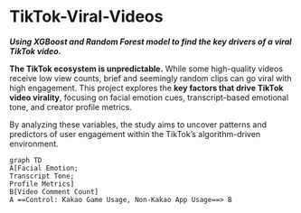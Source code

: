 # TikTok-Viral-Videos
***Using XGBoost and Random Forest model to find the key drivers of a viral TikTok video.***

**The TikTok ecosystem is unpredictable.** While some high-quality videos receive low view counts, brief and seemingly random clips can go viral with high engagement. This project explores the **key factors that drive TikTok video virality**, focusing on facial emotion cues, transcript-based emotional tone, and creator profile metrics. 

By analyzing these variables, the study aims to uncover patterns and predictors of user engagement within the TikTok’s algorithm-driven environment.

```mermaid
graph TD
A[Facial Emotion;
Transcript Tone;
Profile Metrics]
B[Video Comment Count]
A ==Control: Kakao Game Usage, Non-Kakao App Usage==> B
```



